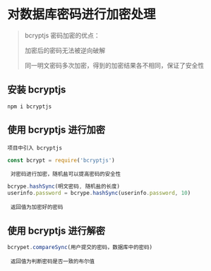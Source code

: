 # 对数据库密码进行加密处理

>   bcryptjs 密码加密的优点：
>
>   加密后的密码无法被逆向破解
>
>   同一明文密码多次加密，得到的加密结果各不相同，保证了安全性

## 安装 bcryptjs

``` 
npm i bcryptjs
```

## 使用 bcryptjs 进行加密

` 项目中引入 bcryptjs `

``` js
const bcrypt = require('bcryptjs')
```

` 对密码进行加密，随机盐可以提高密码的安全性`

``` js
bcrype.hashSync(明文密码, 随机盐的长度)
userinfo.password = bcrype.hashSync(userinfo.password, 10)
```

` 返回值为加密好的密码`

## 使用 bcryptjs 进行解密

``` js
bcrypet.compareSync(用户提交的密码，数据库中的密码)
```

` 返回值为判断密码是否一致的布尔值`